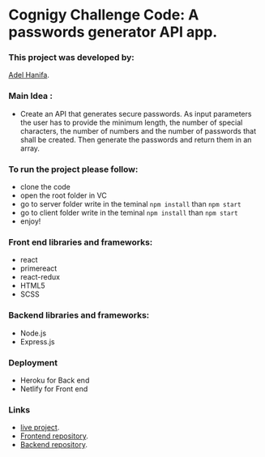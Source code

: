 # Cognigy Challenge Code: A passwords generator API app.

### This project was developed by: 
 [Adel Hanifa](https://adelhanifa.github.io/portfolio/).

### Main Idea :
  - Create an API that generates secure passwords. As input parameters the user has to provide the minimum length, the number of special characters, the number of numbers and the number of passwords that shall be created. Then generate the passwords and return them in an array.

### To run the project please follow:
  - clone the code
  - open the root folder in VC
  - go to server folder write in the teminal `npm install` than `npm start`
  - go to client folder write in the teminal `npm install` than `npm start`
  - enjoy!

### Front end libraries and frameworks:
  - react
  - primereact
  - react-redux
  - HTML5
  - SCSS

### Backend libraries and frameworks:
 - Node.js 
 - Express.js
 
### Deployment 
 - Heroku for Back end
 - Netlify for Front end

### Links
 - [live project](https://adelhanifa.netlify.app/).
 - [Frontend repository](https://github.com/adelhanifa/password-generator-frontend).
 - [Backend repository](https://github.com/adelhanifa/password-generator-backend).
